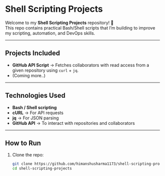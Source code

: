 # Shell Scripting Projects

Welcome to my **Shell Scripting Projects** repository! 🚀  
This repo contains practical Bash/Shell scripts that I’m building to improve my scripting, automation, and DevOps skills.  

---

## Projects Included
- **GitHub API Script** → Fetches collaborators with read access from a given repository using `curl` + `jq`.
- (Coming more..)

---

## Technologies Used
- **Bash / Shell scripting**
- **cURL** → For API requests
- **jq** → For JSON parsing
- **GitHub API** → To interact with repositories and collaborators

---

## How to Run
1. Clone the repo:
   ```bash
   git clone https://github.com/himanshusharma1173/shell-scripting-projects
   cd shell-scripting-projects
